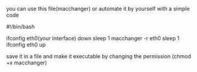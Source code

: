 you can use this file(macchanger) or automate it by yourself with a simple code

#!/bin/bash

ifconfig eth0(your interface) down
sleep 1
macchanger -r eth0
sleep 1
ifconfig eth0 up

save it in a file and make it executable by changing the permission (chmod +x macchanger)
